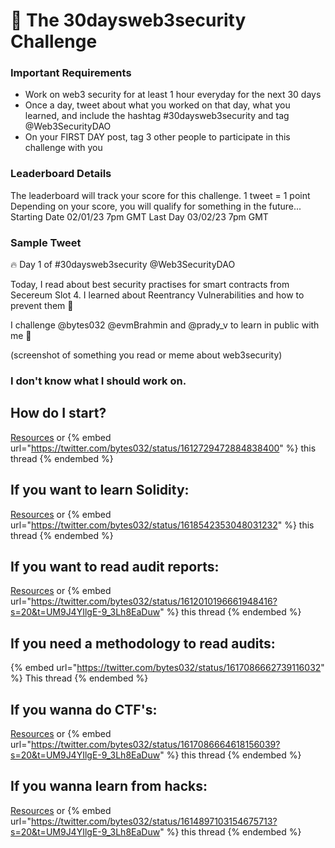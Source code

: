 # 🫡 The 30daysweb3security Challenge

### Important Requirements

* Work on web3 security for at least 1 hour everyday for the next 30 days
* Once a day, tweet about what you worked on that day, what you learned, and include the hashtag #30daysweb3security and tag @Web3SecurityDAO
* On your FIRST DAY post, tag 3 other people to participate in this challenge with you

### Leaderboard Details

The leaderboard will track your score for this challenge. 
1 tweet = 1 point
Depending on your score, you will qualify for something in the future...
Starting Date 02/01/23 7pm GMT
Last Day 03/02/23 7pm GMT

### Sample Tweet

🔥 Day 1 of #30daysweb3security @Web3SecurityDAO

Today, I read about best security practises for smart contracts from Secereum Slot 4. I learned about Reentrancy Vulnerabilities and how to prevent them 👔 

I challenge @bytes032 @evmBrahmin and @prady_v to learn in public with me 🚀

(screenshot of something you read or meme about web3security)

### I don't know what I should work on.

## How do I start? 
[Resources](https://www.web3securitydao.xyz/collaborating/resources) or 
{% embed url="https://twitter.com/bytes032/status/1612729472884838400" %} this thread {% endembed %}

##  If you want to learn Solidity: 
[Resources](https://www.web3securitydao.xyz/collaborating/resources/solidity) or  {% embed url="https://twitter.com/bytes032/status/1618542353048031232" %} this thread {% endembed %}

##  If you want to read audit reports: 
[Resources](https://www.web3securitydao.xyz/collaborating/resources/audit-database) or  {% embed url="https://twitter.com/bytes032/status/1612010196661948416?s=20&t=UM9J4YIlgE-9_3Lh8EaDuw" %} this thread {% endembed %}

## If you need a methodology to read audits:
{% embed url="https://twitter.com/bytes032/status/1617086662739116032" %} This thread {% endembed %} 

## If you wanna do CTF's: 
[Resources](https://www.web3securitydao.xyz/collaborating/resources/ctfs) or {% embed url="https://twitter.com/bytes032/status/1617086664618156039?s=20&t=UM9J4YIlgE-9_3Lh8EaDuw" %} this thread {% endembed %} 

## If you wanna learn from hacks: 
[Resources](https://www.web3securitydao.xyz/collaborating/resources/attacks) or {% embed url="https://twitter.com/bytes032/status/1614897103154675713?s=20&t=UM9J4YIlgE-9_3Lh8EaDuw" %} this thread {% endembed %} 